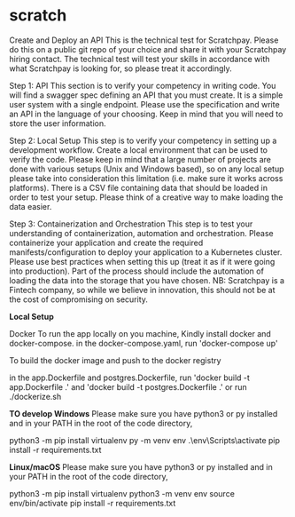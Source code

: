 # scratch
Create and Deploy an API
This is the technical test for Scratchpay. Please do this on a public git repo of your choice and share it with your Scratchpay hiring contact.
The technical test will test your skills in accordance with what Scratchpay is looking for, so please treat it accordingly.

Step 1: API
This section is to verify your competency in writing code.
You will find a swagger spec defining an API that you must create. It is a simple user system with a single endpoint. Please use the specification and write an API in the language of your choosing. Keep in mind that you will need to store the user information.

Step 2: Local Setup
This step is to verify your competency in setting up a development workflow.
Create a local environment that can be used to verify the code. Please keep in mind that a large number of projects are done with various setups (Unix and Windows based), so on any local setup please take into consideration this limitation (i.e. make sure it works across platforms). There is a CSV file containing data that should be loaded in order to test your setup. Please think of a creative way to make loading the data easier.

Step 3: Containerization and Orchestration
This step is to test your understanding of containerization, automation and orchestration.
Please containerize your application and create the required manifests/configuration to deploy your application to a Kubernetes cluster. Please use best practices when setting this up (treat it as if it were going into production). Part of the process should include the automation of loading the data into the storage that you have chosen.
NB: Scratchpay is a Fintech company, so while we believe in innovation, this should not be at the cost of compromising on security.

**Local Setup**

Docker
To run the app locally on you machine, Kindly install docker and docker-compose.
in the docker-compose.yaml, run 'docker-compose up'

To build the docker image and push to the docker registry

in the app.Dockerfile and postgres.Dockerfile, run 'docker build -t app.Dockerfile .' and 'docker build -t postgres.Dockerfile .' 
                        or 
run ./dockerize.sh

**TO develop
Windows**
Please make sure you have python3 or py installed and in your PATH in the root of the code directory,

python3 -m pip install virtualenv
py -m venv env
.\env\Scripts\activate
pip install -r requirements.txt

**Linux/macOS**
Please make sure you have python3 or py installed and in your PATH in the root of the code directory,

python3 -m pip install virtualenv
python3 -m venv env
source env/bin/activate
pip install -r requirements.txt

